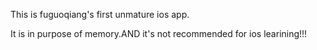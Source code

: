 This is fuguoqiang's first unmature ios app.

It is in purpose of memory.AND it's not recommended for ios learining!!!